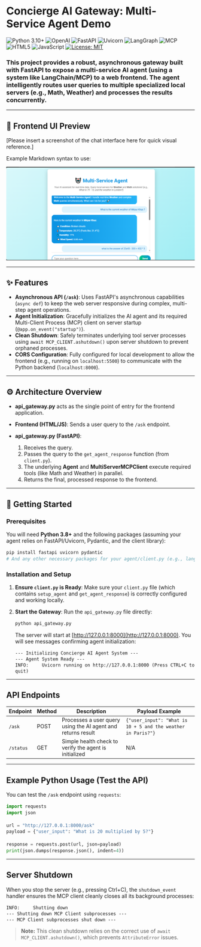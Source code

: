 
# Concierge AI Gateway: Multi-Service Agent Demo

<!-- ---------------------------------------------------- -->
<!-- 1. BADGES -->
<!-- ---------------------------------------------------- -->
![Python 3.10+](https://img.shields.io/badge/Python-3.10+-blue.svg)
![OpenAI](https://img.shields.io/badge/LLM-OpenAI-412991?logo=openai&logoColor=white)
![FastAPI](https://img.shields.io/badge/FastAPI-0.108.0-009688?logo=fastapi&logoColor=white)
![Uvicorn](https://img.shields.io/badge/ASGI%20Server-Uvicorn-FF6C37?logo=fastapi&logoColor=white)
![LangGraph](https://img.shields.io/badge/Agent%20Orchestration-LangGraph-000000?style=flat)
![MCP](https://img.shields.io/badge/Tool%20Management-MCP-4C1E4E?style=flat)
![HTML5](https://img.shields.io/badge/Frontend-HTML5-E34F26?logo=html5&logoColor=white)
![JavaScript](https://img.shields.io/badge/Interactivity-JavaScript-F7DF1E?logo=javascript&logoColor=black)
[![License: MIT](https://img.shields.io/badge/License-MIT-yellow.svg)](https://opensource.org/licenses/MIT)


### This project provides a robust, asynchronous gateway built with **FastAPI** to expose a multi-service AI agent (using a system like LangChain/MCP) to a web frontend. The agent intelligently routes user queries to multiple specialized local servers (e.g., Math, Weather) and processes the results concurrently.
---

## 📸 Frontend UI Preview

[Please insert a screenshot of the chat interface here for quick visual reference.]

Example Markdown syntax to use:


![Screenshot of the chat interface](screenshot.png)


---

## ✨ Features

* **Asynchronous API (`/ask`)**: Uses FastAPI's asynchronous capabilities (`async def`) to keep the web server responsive during complex, multi-step agent operations.
* **Agent Initialization**: Gracefully initializes the AI agent and its required Multi-Client Process (MCP) client on server startup (`@app.on_event("startup")`).
* **Clean Shutdown**: Safely terminates underlying tool server processes using `await MCP_CLIENT.ashutdown()` upon server shutdown to prevent orphaned processes.
* **CORS Configuration**: Fully configured for local development to allow the frontend (e.g., running on `localhost:5500`) to communicate with the Python backend (`localhost:8000`).

---

## ⚙️ Architecture Overview

* **api_gateway.py** acts as the single point of entry for the frontend application.
* **Frontend (HTML/JS)**: Sends a user query to the `/ask` endpoint.
* **api_gateway.py (FastAPI)**:

  1. Receives the query.
  2. Passes the query to the `get_agent_response` function (from `client.py`).
  3. The underlying **Agent** and **MultiServerMCPClient** execute required tools (like Math and Weather) in parallel.
  4. Returns the final, processed response to the frontend.

---

## 🚀 Getting Started

### Prerequisites

You will need **Python 3.8+** and the following packages (assuming your agent relies on FastAPI/Uvicorn, Pydantic, and the client library):

```bash
pip install fastapi uvicorn pydantic
# And any other necessary packages for your agent/client.py (e.g., langchain, etc.)
```

### Installation and Setup

1. **Ensure `client.py` is Ready**:
   Make sure your `client.py` file (which contains `setup_agent` and `get_agent_response`) is correctly configured and working locally.

2. **Start the Gateway**:
   Run the `api_gateway.py` file directly:

   ```bash
   python api_gateway.py
   ```

   The server will start at [http://127.0.0.1:8000](http://127.0.0.1:8000). You will see messages confirming agent initialization:

   ```
   --- Initializing Concierge AI Agent System ---
   --- Agent System Ready ---
   INFO:     Uvicorn running on http://127.0.0.1:8000 (Press CTRL+C to quit)
   ```

---

## API Endpoints

| Endpoint  | Method | Description                                                  | Payload Example                                              |
| --------- | ------ | ------------------------------------------------------------ | ------------------------------------------------------------ |
| `/ask`    | POST   | Processes a user query using the AI agent and returns result | `{"user_input": "What is 10 + 5 and the weather in Paris?"}` |
| `/status` | GET    | Simple health check to verify the agent is initialized       | N/A                                                          |

---

## Example Python Usage (Test the API)

You can test the `/ask` endpoint using `requests`:

```python
import requests
import json

url = "http://127.0.0.1:8000/ask"
payload = {"user_input": "What is 20 multiplied by 5?"}

response = requests.post(url, json=payload)
print(json.dumps(response.json(), indent=4))
```

---

## Server Shutdown

When you stop the server (e.g., pressing Ctrl+C), the `shutdown_event` handler ensures the MCP client cleanly closes all its background processes:

```
INFO:     Shutting down
--- Shutting down MCP Client subprocesses ---
--- MCP Client subprocesses shut down ---
```

> **Note:** This clean shutdown relies on the correct use of `await MCP_CLIENT.ashutdown()`, which prevents `AttributeError` issues.

